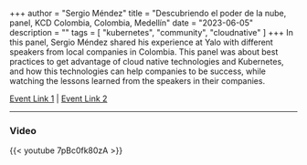 +++
author = "Sergio Méndez"
title = "Descubriendo el poder de la nube, panel, KCD Colombia, Colombia, Medellín"
date = "2023-06-05"
description = ""
tags = [
    "kubernetes",
    "community",
    "cloudnative"
]
+++
In this panel, Sergio Méndez shared his experience at Yalo with different speakers from local companies in Colombia. This panel was about best practices to get advantage of cloud native technologies and Kubernetes, and how this technologies can help companies to be success, while watching the lessons learned from the speakers in their companies.

[Event Link 1](https://www.eventbrite.com/e/kcd-colombia-2023-tickets-548105236517) | [Event Link 2](https://www.linkedin.com/posts/kcd-colombia_kcdcolombia2023-cncf-kcdguatemala-activity-7071183835190685696--Gho/)

<!--more-->
---
### Video

{{< youtube 7pBc0fk80zA >}}
